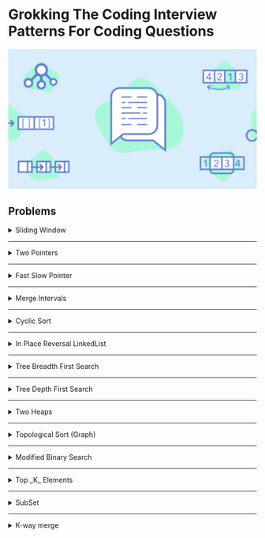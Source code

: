 # Grokking The Coding Interview Patterns For Coding Questions

![[Grokking The Coding Interview Patterns For Coding Questions]](Educitive.io.webp)

## Problems

<details>
<summary>Sliding Window</summary>

| #   | Problem                                               | Topic                             | Language                                                                                                                                                                                                                                                                                                                                                                             |
|-----|-------------------------------------------------------|-----------------------------------|--------------------------------------------------------------------------------------------------------------------------------------------------------------------------------------------------------------------------------------------------------------------------------------------------------------------------------------------------------------------------------------|
| 1   | Average of all contiguous sub arrays of size K        | Arrays & Sliding Window           | [java](https://github.com/EbrahimMohamed2611/Grokking-The-Coding-Interview-Patterns-For-Coding-Questions/blob/main/src/main/java/io/educative/patternSlidingWindow/AverageOfAllContiguousSubArraysOfSizeK.java)                                                                                                                                                                      |
| 2   | Maximum Sum Subarray of Size K                        | Arrays & Sliding Window           | [java](https://github.com/EbrahimMohamed2611/Grokking-The-Coding-Interview-Patterns-For-Coding-Questions/blob/main/src/main/java/io/educative/patternSlidingWindow/MaximumSumSubArrayOfSizeK.java) [C++](https://github.com/EbrahimMohamed2611/Grokking-The-Coding-Interview-Patterns-For-Coding-Questions/blob/main/Using%20C%2B%2B/Sliding%20Window/MaximumSumSubarrayOfSizeK.cpp) |
| 3   | Smallest Subarray with a given sum                    | Arrays & Sliding Window           | [java](https://github.com/EbrahimMohamed2611/Grokking-The-Coding-Interview-Patterns-For-Coding-Questions/blob/main/src/main/java/io/educative/patternSlidingWindow/SmallestSubarrayWithAGivenSum.java)                                                                                                                                                                               |
| 4   | Longest Substring with K Distinct Characters          | Arrays & Hashing & Sliding Window | [java](https://github.com/EbrahimMohamed2611/Grokking-The-Coding-Interview-Patterns-For-Coding-Questions/blob/main/src/main/java/io/educative/patternSlidingWindow/LongestSubstringWithKDistinctCharacters.java)                                                                                                                                                                     |
| 5   | Fruits Into Baskets                                   | Arrays & Hashing & Sliding Window | [java](https://github.com/EbrahimMohamed2611/Grokking-The-Coding-Interview-Patterns-For-Coding-Questions/blob/main/src/main/java/io/educative/patternSlidingWindow/FruitsIntoBaskets.java)                                                                                                                                                                                           |
| 6   | Longest Substring Without Repeating Characters        | Arrays & Hashing & Sliding Window | [java](https://github.com/EbrahimMohamed2611/Grokking-The-Coding-Interview-Patterns-For-Coding-Questions/blob/main/src/main/java/io/educative/patternSlidingWindow/LongestSubstringWithoutRepeatingCharacters.java)                                                                                                                                                                  |

</details>

---
<details>
<summary>Two Pointers</summary>

| #   | Problem                             | Topic                           | Language |
|-----|-------------------------------------|---------------------------------|----------|
| 1   | Pair with Target Sum                | Arrays & Two Pointers & Hashing | java     |
| 2   | Remove Duplicates From Sorted Array | Arrays & Two Pointers           | java     |
| 3   | Remove Element From UnSorted Array  | Arrays & Two Pointers           | java     |
| 4   | Squaring a Sorted Array             | Arrays & Two Pointers           | java     |
| 5   | Triplet Sum to Zero                 | Arrays & Two Pointers           | java     |
| 6   | Three Sum Closest                   | Arrays & Two Pointers           | java     |

</details>

---
<details>
<summary>Fast Slow Pointer</summary>

| #   | Problem          | Topic                           | Language |
|-----|------------------|---------------------------------|----------|
| 1   | LinkedList Cycle | LinkedList & Fast Slow Pointers | java     |
| 2   | Length Of Cycle  | LinkedList & Fast Slow Pointers | java     |
| 3   | Happy Number     | Math & Fast Slow Pointers       | java     |

</details>

---
<details>
<summary>Merge Intervals</summary>

| #   | Problem                           | Topic            | Language |
|-----|-----------------------------------|------------------|----------|
| 1   | Merge Intervals                   | Arrays Intervals | java     |
| 2   | Insert Interval                   | Arrays Intervals | java     |
| 3   | Intervals Intersection            | Arrays Intervals | java     |
| 4   | Conflicting Appointments          | Arrays Intervals | java     |
| 5   | Minimum Meeting Rooms (Important) | Arrays Intervals | java     |

</details>

---
<details>
<summary>Cyclic Sort</summary>

| #   | Problem                                                                                             | Topic                                 | Language |
|-----|-----------------------------------------------------------------------------------------------------|---------------------------------------|----------|
| 1   | Cycle Sort                                                                                          | Arrays Cyclic Sort                    | java     |
| 2   | [Find The Missing Number](https://leetcode.com/problems/missing-number/)                            | Arrays Cyclic Sort XOR                | java     |
| 3   | [Find all Missing Numbers](https://leetcode.com/problems/find-all-numbers-disappeared-in-an-array/) | Arrays Cyclic Sort                    | java     |
| 4   | [Find the Duplicate Number](https://leetcode.com/problems/find-the-duplicate-number/)               | Arrays Cyclic Sort Fast Slow Pointers | java     |

</details>

---
<details>
<summary>In Place Reversal LinkedList</summary>

| #   | Problem                                                                                | Topic      | Language |
|-----|----------------------------------------------------------------------------------------|------------|----------|
| 1   | Reverse Linked List                                                                    | LinkedList | java     |
| 2   | Reverse Sub list                                                                       | LinkedList | java     |
| 3   | Reverse First K Elements                                                               | LinkedList | java     |
| 4   | Reverse Every K Elements                                                               | LinkedList | java     |
| 4-1 | [25.Reverse Nodes in k-Group](https://leetcode.com/problems/reverse-nodes-in-k-group/) | LinkedList | java     |

</details>

---
<details>
<summary>Tree Breadth First Search</summary>

| #   | Problem                                      | Topic    | Language |
|-----|----------------------------------------------|----------|----------|
| 1   | Binary Tree Level Order Traversal            | Tree BFS | java     |
| 2   | Reverse Level Order Traversal                | Tree BFS | java     |
| 3   | Minimum Depth of a Binary Tree               | Tree BFS | java     |
| 4   | Maximum Depth of a Binary Tree               | Tree BFS | java     |
| 5   | Zigzag Traversal                             | Tree BFS | java     |
| 6   | Right View of a Binary Tree                  | Tree BFS | java     |
| 7   | Left View of a Binary Tree                   | Tree BFS | java     |
| 8   | Level Averages in a Binary Tree              | Tree BFS | java     |
| 9   | largest value on each level of a binary tree | Tree BFS | java     |
| 10  | Level Order Successor                        | Tree BFS | java     |

</details>

---
<details>
<summary>Tree Depth First Search</summary>

| #   | Problem              | Topic    | Language |
|-----|----------------------|----------|----------|
| 1   | Binary Tree Path Sum | Tree DFS | java     |
| 2   | All Paths for a Sum  | Tree DFS | java     |
| 3   | Sum of Path Numbers  | Tree DFS | java     |
| 4   | Tree Diameter        | Tree DFS | java     |

</details>

---
<details>
<summary>Two Heaps </summary>

| #   | Problem                            | Topic                    | Language |
|-----|------------------------------------|--------------------------|----------|
| 1   | Find the Median of a Number Stream | Two Heaps Priority Queue | java     |

</details>

---
<details>
<summary>Topological Sort (Graph) </summary>

| #   | Problem                | Topic                      | Language |
|-----|------------------------|----------------------------|----------|
| 1   | Topological Sort       | Graph Topological-Sort DFS | java     |
| 2   | Tasks Scheduling       | Graph Topological-Sort DFS | java     |
| 3   | Tasks Scheduling Order | Graph Topological-Sort DFS | java     |

</details>

---
<details>
<summary>Modified Binary Search </summary>

| #   | Problem                                                                                                         | Topic               | Language |
|-----|-----------------------------------------------------------------------------------------------------------------|---------------------|----------|
| 1   | Order-agnostic Binary Search                                                                                    | Array Binary Search | java     |
| 2   | Ceiling of a Number                                                                                             | Array Binary Search | java     |
| 3   | flooring  of a Number                                                                                           | Array Binary Search | java     |
| 4   | Next Letter                                                                                                     | Array Binary Search | java     |
| 5   | Number Range                                                                                                    | Array Binary Search | java     |
| 6   | Search in a Sorted Infinite Array                                                                               | Array Binary Search | java     |
| 7   | Minimum Difference Element                                                                                      | Array Binary Search | java     |
| 8   | Bitonic Array Maximum                                                                                           | Array Binary Search | java     |
| 9   | Search Bitonic Array                                                                                            | Array Binary Search | java     |
| 10  | Search in Rotated Array                                                                                         | Array Binary Search | java     |
| 11  | Search in Duplicate Elements in Rotated Array                                                                   | Array Binary Search | java     |
| 12  | Rotation Count                                                                                                  | Array Binary Search | java     |
| 13  | [153.Find Minimum in Rotated Sorted Array](https://leetcode.com/problems/find-minimum-in-rotated-sorted-array/) | Array Binary Search | java     |
| 14  | [81.Search in Rotated Sorted Array II](https://leetcode.com/problems/search-in-rotated-sorted-array-ii/)        | Array Binary Search | java     |

</details>

---
<details>
<summary>Top _K_ Elements</summary>

| #   | Problem                                                                                               | Topic                    | Language |
|-----|-------------------------------------------------------------------------------------------------------|--------------------------|----------|
| 1   | Top 'K' Numbers                                                                                       | Top _K_ Elements Heap PQ | java     |
| 2   | Kth Smallest Number                                                                                   | Top _K_ Elements Heap PQ | java     |
| 3   | [215.Kth Largest Element in an Array](https://leetcode.com/problems/kth-largest-element-in-an-array/) | Top _K_ Elements Heap PQ | java     |
| 4   | [Rearrange String](https://leetcode.com/problems/kth-largest-element-in-an-array/)                    | Top _K_ Elements Heap PQ | java     |

</details>

---
<details>
<summary>SubSet</summary>

| #   | Problem                 | Topic                         | Language |
|-----|-------------------------|-------------------------------|----------|
| 1   | SubSet                  | SubSet Backtracking Recursion | java     |
| 2   | Subsets With Duplicates | SubSet Backtracking Recursion | java     |

</details>

---
<details>
<summary>K-way merge</summary>

| #   | Problem                                                                     | Topic           | Language |
|-----|-----------------------------------------------------------------------------|-----------------|----------|
| 1   | [Merge K Sorted Lists](https://leetcode.com/problems/merge-k-sorted-lists/) | LinkedList Heap | java     |


</details>
